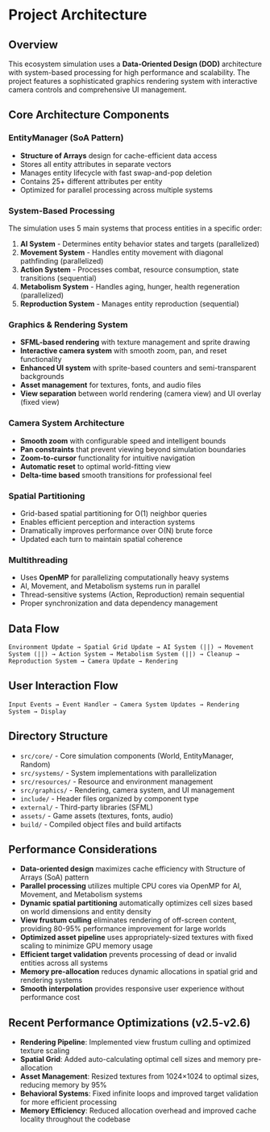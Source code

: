 # Project Architecture

## Overview
This ecosystem simulation uses a **Data-Oriented Design (DOD)** architecture with system-based processing for high performance and scalability. The project features a sophisticated graphics rendering system with interactive camera controls and comprehensive UI management.

## Core Architecture Components

### EntityManager (SoA Pattern)
- **Structure of Arrays** design for cache-efficient data access
- Stores all entity attributes in separate vectors
- Manages entity lifecycle with fast swap-and-pop deletion
- Contains 25+ different attributes per entity
- Optimized for parallel processing across multiple systems

### System-Based Processing
The simulation uses 5 main systems that process entities in a specific order:

1. **AI System** - Determines entity behavior states and targets (parallelized)
2. **Movement System** - Handles entity movement with diagonal pathfinding (parallelized)
3. **Action System** - Processes combat, resource consumption, state transitions (sequential)
4. **Metabolism System** - Handles aging, hunger, health regeneration (parallelized)
5. **Reproduction System** - Manages entity reproduction (sequential)

### Graphics & Rendering System
- **SFML-based rendering** with texture management and sprite drawing
- **Interactive camera system** with smooth zoom, pan, and reset functionality
- **Enhanced UI system** with sprite-based counters and semi-transparent backgrounds
- **Asset management** for textures, fonts, and audio files
- **View separation** between world rendering (camera view) and UI overlay (fixed view)

### Camera System Architecture
- **Smooth zoom** with configurable speed and intelligent bounds
- **Pan constraints** that prevent viewing beyond simulation boundaries
- **Zoom-to-cursor** functionality for intuitive navigation
- **Automatic reset** to optimal world-fitting view
- **Delta-time based** smooth transitions for professional feel

### Spatial Partitioning
- Grid-based spatial partitioning for O(1) neighbor queries
- Enables efficient perception and interaction systems
- Dramatically improves performance over O(N) brute force
- Updated each turn to maintain spatial coherence

### Multithreading
- Uses **OpenMP** for parallelizing computationally heavy systems
- AI, Movement, and Metabolism systems run in parallel
- Thread-sensitive systems (Action, Reproduction) remain sequential
- Proper synchronization and data dependency management

## Data Flow
```
Environment Update → Spatial Grid Update → AI System (||) → Movement System (||) → Action System → Metabolism System (||) → Cleanup → Reproduction System → Camera Update → Rendering
```

## User Interaction Flow
```
Input Events → Event Handler → Camera System Updates → Rendering System → Display
```

## Directory Structure
- `src/core/` - Core simulation components (World, EntityManager, Random)
- `src/systems/` - System implementations with parallelization
- `src/resources/` - Resource and environment management
- `src/graphics/` - Rendering, camera system, and UI management
- `include/` - Header files organized by component type
- `external/` - Third-party libraries (SFML)
- `assets/` - Game assets (textures, fonts, audio)
- `build/` - Compiled object files and build artifacts

## Performance Considerations
- **Data-oriented design** maximizes cache efficiency with Structure of Arrays (SoA) pattern
- **Parallel processing** utilizes multiple CPU cores via OpenMP for AI, Movement, and Metabolism systems
- **Dynamic spatial partitioning** automatically optimizes cell sizes based on world dimensions and entity density
- **View frustum culling** eliminates rendering of off-screen content, providing 80-95% performance improvement for large worlds
- **Optimized asset pipeline** uses appropriately-sized textures with fixed scaling to minimize GPU memory usage
- **Efficient target validation** prevents processing of dead or invalid entities across all systems
- **Memory pre-allocation** reduces dynamic allocations in spatial grid and rendering systems
- **Smooth interpolation** provides responsive user experience without performance cost

## Recent Performance Optimizations (v2.5-v2.6)
- **Rendering Pipeline**: Implemented view frustum culling and optimized texture scaling
- **Spatial Grid**: Added auto-calculating optimal cell sizes and memory pre-allocation
- **Asset Management**: Resized textures from 1024×1024 to optimal sizes, reducing memory by 95%
- **Behavioral Systems**: Fixed infinite loops and improved target validation for more efficient processing
- **Memory Efficiency**: Reduced allocation overhead and improved cache locality throughout the codebase

